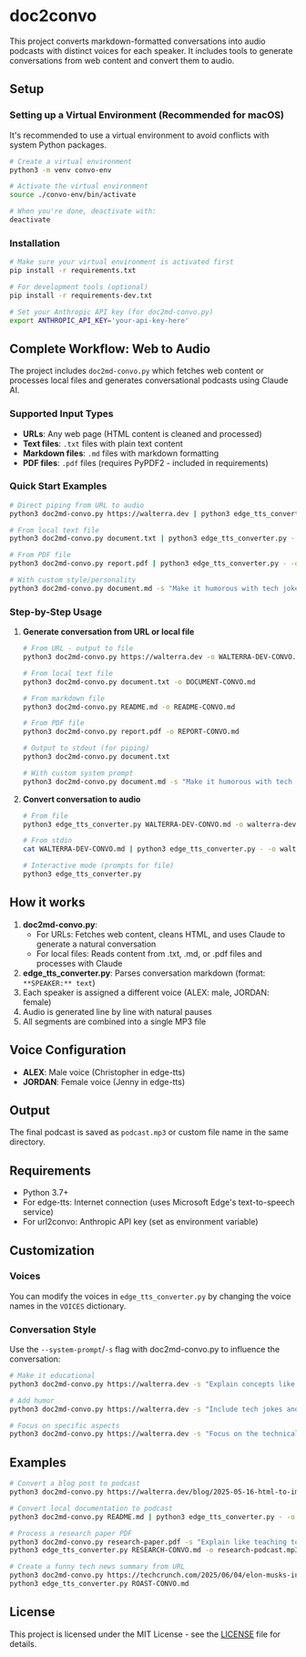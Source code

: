 # doc2convo

This project converts markdown-formatted conversations into audio podcasts with distinct voices for each speaker. It includes tools to generate conversations from web content and convert them to audio.

## Setup

### Setting up a Virtual Environment (Recommended for macOS)

It's recommended to use a virtual environment to avoid conflicts with system Python packages.

```bash
# Create a virtual environment
python3 -m venv convo-env

# Activate the virtual environment
source ./convo-env/bin/activate

# When you're done, deactivate with:
deactivate
```

### Installation

```bash
# Make sure your virtual environment is activated first
pip install -r requirements.txt

# For development tools (optional)
pip install -r requirements-dev.txt

# Set your Anthropic API key (for doc2md-convo.py)
export ANTHROPIC_API_KEY='your-api-key-here'
```

## Complete Workflow: Web to Audio

The project includes `doc2md-convo.py` which fetches web content or processes local files and generates conversational podcasts using Claude AI.

### Supported Input Types

- **URLs**: Any web page (HTML content is cleaned and processed)
- **Text files**: `.txt` files with plain text content
- **Markdown files**: `.md` files with markdown formatting
- **PDF files**: `.pdf` files (requires PyPDF2 - included in requirements)

### Quick Start Examples

```bash
# Direct piping from URL to audio
python3 doc2md-convo.py https://walterra.dev | python3 edge_tts_converter.py - -o walterra-dev.mp3

# From local text file
python3 doc2md-convo.py document.txt | python3 edge_tts_converter.py - -o document-podcast.mp3

# From PDF file
python3 doc2md-convo.py report.pdf | python3 edge_tts_converter.py - -o report-podcast.mp3

# With custom style/personality
python3 doc2md-convo.py document.md -s "Make it humorous with tech jokes" | python3 edge_tts_converter.py -
```

### Step-by-Step Usage

1. **Generate conversation from URL or local file**

   ```bash
   # From URL - output to file
   python3 doc2md-convo.py https://walterra.dev -o WALTERRA-DEV-CONVO.md

   # From local text file
   python3 doc2md-convo.py document.txt -o DOCUMENT-CONVO.md

   # From markdown file
   python3 doc2md-convo.py README.md -o README-CONVO.md

   # From PDF file
   python3 doc2md-convo.py report.pdf -o REPORT-CONVO.md

   # Output to stdout (for piping)
   python3 doc2md-convo.py document.txt

   # With custom system prompt
   python3 doc2md-convo.py document.md -s "Make it humorous with tech jokes"
   ```

2. **Convert conversation to audio**

   ```bash
   # From file
   python3 edge_tts_converter.py WALTERRA-DEV-CONVO.md -o walterra-dev.mp3

   # From stdin
   cat WALTERRA-DEV-CONVO.md | python3 edge_tts_converter.py - -o walterra-dev.mp3

   # Interactive mode (prompts for file)
   python3 edge_tts_converter.py
   ```

## How it works

1. **doc2md-convo.py**:
   - For URLs: Fetches web content, cleans HTML, and uses Claude to generate a natural conversation
   - For local files: Reads content from .txt, .md, or .pdf files and processes with Claude
2. **edge_tts_converter.py**: Parses conversation markdown (format: `**SPEAKER:** text`)
3. Each speaker is assigned a different voice (ALEX: male, JORDAN: female)
4. Audio is generated line by line with natural pauses
5. All segments are combined into a single MP3 file

## Voice Configuration

- **ALEX**: Male voice (Christopher in edge-tts)
- **JORDAN**: Female voice (Jenny in edge-tts)

## Output

The final podcast is saved as `podcast.mp3` or custom file name in the same directory.

## Requirements

- Python 3.7+
- For edge-tts: Internet connection (uses Microsoft Edge's text-to-speech service)
- For url2convo: Anthropic API key (set as environment variable)

## Customization

### Voices

You can modify the voices in `edge_tts_converter.py` by changing the voice names in the `VOICES` dictionary.

### Conversation Style

Use the `--system-prompt`/`-s` flag with doc2md-convo.py to influence the conversation:

```bash
# Make it educational
python3 doc2md-convo.py https://walterra.dev -s "Explain concepts like teaching to beginners"

# Add humor
python3 doc2md-convo.py https://walterra.dev -s "Include tech jokes and puns"

# Focus on specific aspects
python3 doc2md-convo.py https://walterra.dev -s "Focus on the technical implementation details"
```

## Examples

```bash
# Convert a blog post to podcast
python3 doc2md-convo.py https://walterra.dev/blog/2025-05-16-html-to-image-rendering-server | python3 edge_tts_converter.py - -o node-html2img-render-server-podcast.mp3

# Convert local documentation to podcast
python3 doc2md-convo.py README.md | python3 edge_tts_converter.py - -o readme-podcast.mp3

# Process a research paper PDF
python3 doc2md-convo.py research-paper.pdf -s "Explain like teaching to graduate students" -o RESEARCH-CONVO.md
python3 edge_tts_converter.py RESEARCH-CONVO.md -o research-podcast.mp3

# Create a funny tech news summary from URL
python3 doc2md-convo.py https://techcrunch.com/2025/06/04/elon-musks-introduction-to-politics/ -s "Make it a roasting comedy show" -o ROAST-CONVO.md
python3 edge_tts_converter.py ROAST-CONVO.md
```

## License

This project is licensed under the MIT License - see the [LICENSE](LICENSE) file for details.
